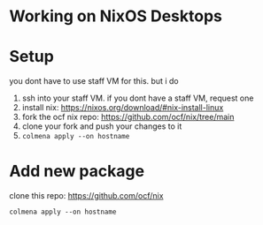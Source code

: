 # Working on NixOS Desktops

# Setup

you dont have to use staff VM for this. but i do



1. ssh into your staff VM. if you dont have a staff VM, request one
2. install nix: <https://nixos.org/download/#nix-install-linux>
3. fork the ocf nix repo: <https://github.com/ocf/nix/tree/main>
4. clone your fork and push your changes to it
5. `colmena apply --on hostname`


# Add new package

clone this repo: <https://github.com/ocf/nix>


`colmena apply --on hostname`